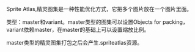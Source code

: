 Sprite Atlas,精灵图集是一种性能优化方式，它把多个图片放在一个图片里面。  

类型：master和variant。master类型的图集可以设置Objects for packing，variant依赖master，在master的基础上可以设置缩放比例。  

master类型的精灵图集打包之后会产生.spriteatlas资源。